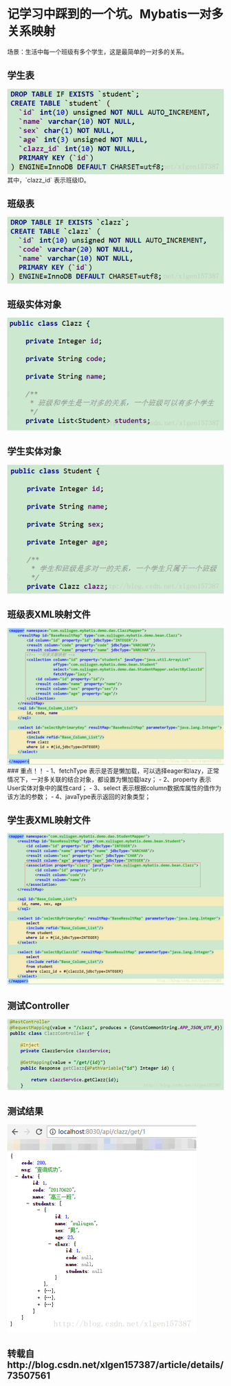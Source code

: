 # 记学习中踩到的一个坑。Mybatis一对多关系映射
场景：生活中每一个班级有多个学生，这是最简单的一对多的关系。

## 学生表
<img src="mybatis关系映射/学生表.png"/>
其中，`clazz_id` 表示班级ID。

## 班级表
<img src="mybatis关系映射/班级表.png"/>

## 班级实体对象
<img src="mybatis关系映射/班级实体对象.png"/>

## 学生实体对象
<img src="mybatis关系映射/学生实体对象.png"/>

## 班级表XML映射文件
<img src="mybatis关系映射/班级表XML映射文件.png"/>
### 重点！！
- 1、fetchType 表示是否是懒加载，可以选择eager和lazy，正常情况下，一对多关联的结合对象，都设置为懒加载lazy；
- 2、property 表示User实体对象中的属性card；
- 3、select 表示根据column数据库属性的值作为该方法的参数；
- 4、javaType表示返回的对象类型；

## 学生表XML映射文件
<img src="mybatis关系映射/学生表XML映射文件.png"/>

## 测试Controller
<img src="mybatis关系映射/测试Controller.png"/>

## 测试结果
<img src="mybatis关系映射/测试结果.png"/>

## 转载自http://blog.csdn.net/xlgen157387/article/details/73507561

